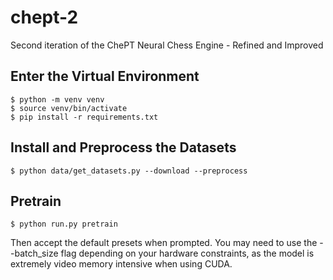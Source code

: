 # chept-2
Second iteration of the ChePT Neural Chess Engine - Refined and Improved

## Enter the Virtual Environment

    $ python -m venv venv
    $ source venv/bin/activate
    $ pip install -r requirements.txt

## Install and Preprocess the Datasets

    $ python data/get_datasets.py --download --preprocess
    
## Pretrain

    $ python run.py pretrain

Then accept the default presets when prompted.  You may need to use the --batch_size flag depending on your hardware constraints, as the model is extremely video memory intensive when using CUDA.